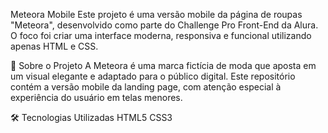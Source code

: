 Meteora Mobile
Este projeto é uma versão mobile da página de roupas "Meteora", desenvolvido como parte do Challenge Pro Front-End da Alura. O foco foi criar uma interface moderna, responsiva e funcional utilizando apenas HTML e CSS.

📱 Sobre o Projeto
A Meteora é uma marca fictícia de moda que aposta em um visual elegante e adaptado para o público digital. Este repositório contém a versão mobile da landing page, com atenção especial à experiência do usuário em telas menores.

🛠 Tecnologias Utilizadas
HTML5
CSS3

